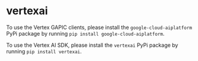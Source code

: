 vertexai
========

To use the Vertex GAPIC clients, please install the `google-cloud-aiplatform` PyPi package by running `pip install google-cloud-aiplatform`.

To use the Vertex AI SDK, please install the `vertexai` PyPi package by running `pip install vertexai`.